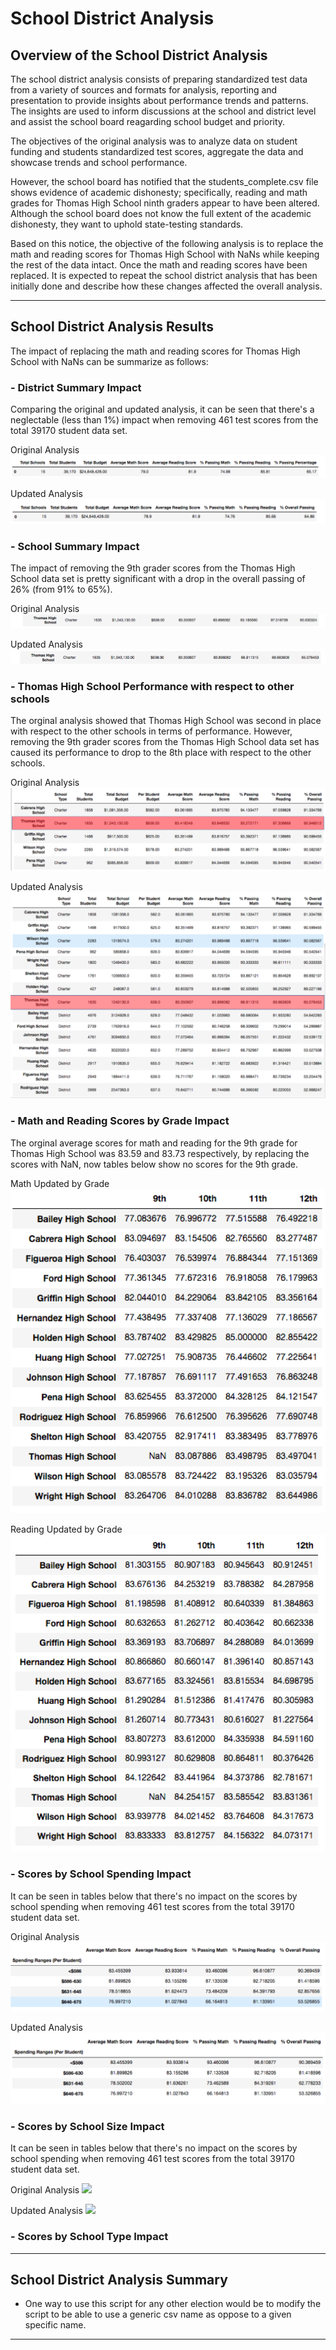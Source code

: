 # School District Analysis

## Overview of the School District Analysis

The school district analysis consists of preparing standardized test data from a variety of sources and formats for analysis, reporting and presentation to provide insights about performance trends and patterns. The insights are used to inform discussions at the school and district level and assist the school board reagarding school budget and priority. 

The objectives of the original analysis was to analyze data on student funding and students standardized test scores, aggregate the data and showcase trends and school performance.

However, the school board has notified that the students_complete.csv file shows evidence of academic dishonesty; specifically, reading and math grades for Thomas High School ninth graders appear to have been altered. Although the school board does not know the full extent of the academic dishonesty, they want to uphold state-testing standards. 

Based on this notice, the objective of the following analysis is to replace the math and reading scores for Thomas High School with NaNs while keeping the rest of the data intact. Once the math and reading scores have been replaced. It is expected to repeat the school district analysis that has been initially done and describe how these changes affected the overall analysis. 

---
## School District Analysis Results

The impact of replacing the math and reading scores for Thomas High School with NaNs can be summarize as follows:

### - District Summary Impact

  Comparing the original and updated analysis, it can be seen that there's a neglectable (less than 1%) impact when removing 461 test scores from the    total 39170 student data set.  

  Original Analysis 
![](Images/School_District_Original_Analysis.png)

  Updated Analysis
![](Images/School_District_Updated_Analysis.png)


	
### - School Summary Impact

  The impact of removing the 9th grader scores from the Thomas High School data set is pretty significant with a drop in the overall passing of 26% (from 91% to 65%).
  
  Original Analysis 
![](Images/School_Summary_Original.png)

  Updated Analysis
![](Images/School_Summary_Updated.png)


### - Thomas High School Performance with respect to other schools

  The orginal analysis showed that Thomas High School was second in place with respect to the other schools in terms of performance. However, removing the 9th grader scores from the Thomas High School data set has caused its performance to drop to the 8th place with respect to the other schools.
  
  Original Analysis 
![](Images/THS_Performance_Original.png)

  Updated Analysis
![](Images/THS_Performance_Updated.png)



### - Math and Reading Scores by Grade Impact

  The orginal average scores for math and reading for the 9th grade for Thomas High School was 83.59 and 83.73 respectively, by replacing the scores with NaN, now tables below show no scores for the 9th grade. 
  
  Math Updated by Grade 
![](Images/Math_by_Grade_Updated.png)

  Reading Updated by Grade
![](Images/Reading_by_Grade_Updated.png)


### - Scores by School Spending Impact

  It can be seen in tables below that there's no impact on the scores by school spending when removing 461 test scores from the total 39170 student data set.  

  Original Analysis 
![](Images/Spending_by_School_Original.png)

  Updated Analysis
![](Images/Spending_by_School_Updated.png)

### - Scores by School Size Impact

  It can be seen in tables below that there's no impact on the scores by school spending when removing 461 test scores from the total 39170 student data set.  

  Original Analysis 
![](Images/School_by_Size_Original.png)

  Updated Analysis
![](Images/School_by_Size_Updated.png)


### - Scores by School Type Impact
 



---
## School District Analysis Summary

* One way to use this script for any other election would be to modify the script to be able to use a generic csv name as oppose to a given specific name.


---

